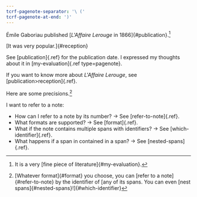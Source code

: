 ```yaml
---
tcrf-pagenote-separator: '\ ('
tcrf-pagenote-at-end: ')'
---
```


Émile Gaboriau published [_L'Affaire Lerouge_ in
1866]{#publication}.[^1]

[^1]: It is a very [fine piece of literature]{#my-evaluation}.

[It was very popular.]{#reception}

See [publication]{.ref} for the publication date. I expressed
my thoughts about it in [my-evaluation]{.ref type=pagenote}.

If you want to know more about _L'Affaire Lerouge_, see [publication>reception]{.ref}.

Here are some precisions.[^2]

[^2]: [Whatever format]{#format} you choose, you can [refer to a note]{#refer-to-note} by the identifier of [any of its spans. You can even [nest spans]{#nested-spans}!]{#which-identifier}

I want to refer to a note:

  * How can I refer to a note by its number? → See [refer-to-note]{.ref}.
  * What formats are supported? → See [format]{.ref}.
  * What if the note contains multiple spans with identifiers? → See [which-identifier]{.ref}.
  * What happens if a span in contained in a span? → See [nested-spans]{.ref}.
